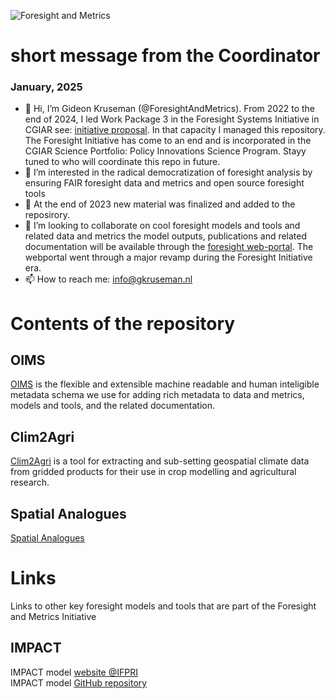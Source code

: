![Foresight and Metrics](https://github.com/ForesightInitiative/.github/assets/14908724/1ad1614a-8045-43cd-af55-f32b3a64c523)
# short message from the Coordinator

### January, 2025
- 👋 Hi, I’m Gideon Kruseman (@ForesightAndMetrics). From 2022 to the end of 2024, I led Work Package 3 in the Foresight Systems Initiative in CGIAR see: [initiative proposal](https://www.cgiar.org/initiative/24-foresight-and-metrics-to-accelerate-inclusive-and-sustainable-agrifood-system-transformation/). In that capacity I managed this repository. The Foresight Initiative has come to an end and is incorporated in the CGIAR Science Portfolio: Policy Innovations Science Program. Stayy tuned to who will coordinate this repo in future.
- 👀 I’m interested in the radical democratization of foresight analysis by ensuring FAIR foresight data and metrics and open source foresight tools
- 🌱 At the end of 2023 new material was finalized and added to the reposirory.
- 💞️ I’m looking to collaborate on cool foresight models and tools and related data and metrics the model outputs, publications and related documentation will be available through the [foresight web-portal](https://foresight.cgiar.org/). The webportal went through a major revamp during the Foresight Initiative era.
- 📫 How to reach me: info@gkruseman.nl

# Contents of the repository
## OIMS
[OIMS](https://github.com/ForesightInitiative/OIMS) is the flexible and extensible machine readable and human inteligible metadata schema we use for adding rich metadata to data and metrics, models and tools, and the related documentation. 

<!---
## ADAM
The purpose of [ADAM](https://github.com/ForesightAndMetrics/ADAM) is to bring together tools and models that use a variety of data from many sources to support policy and investment decision making. 

Foresight and Metrics for the Transformation of Food Land and Water Systems
--->

## Clim2Agri
[Clim2Agri](https://github.com/ForesightInitiative/clim2agri) is a tool for extracting and sub-setting geospatial climate data from gridded products for their use in crop modelling and agricultural research.


## Spatial Analogues
[Spatial Analogues](https://github.com/ForesightInitiative/SpatialAnalogues)
# Links
Links to other key foresight models and tools that are part of the Foresight and Metrics Initiative 

## IMPACT
IMPACT model [website @IFPRI](https://www.ifpri.org/project/ifpri-impact-model) \
IMPACT model [GitHub repository](https://github.com/IFPRI/IMPACT)


<!---
ForesightAndMetrics/ForesightAndMetrics is a ✨ special ✨ repository because its `README.md` (this file) appears on your GitHub profile.
You can click the Preview link to take a look at your changes.
--->
